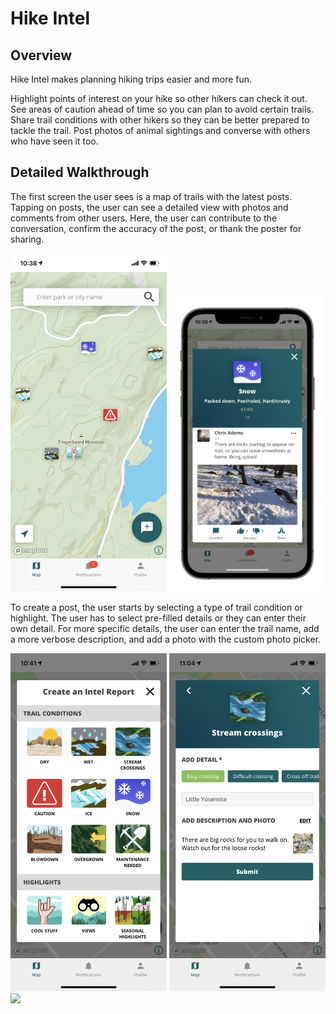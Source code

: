 # Hike Intel
## Overview
Hike Intel makes planning hiking trips easier and more fun.

Highlight points of interest on your hike so other hikers can check it out. See areas of caution ahead of time so you can plan to avoid certain trails. Share trail conditions with other hikers so they can be better prepared to tackle the trail. Post photos of animal sightings and converse with others who have seen it too.

## Detailed Walkthrough
The first screen the user sees is a map of trails with the latest posts. Tapping on posts, the user can see a detailed view with photos and comments from other users. Here, the user can contribute to the conversation, confirm the accuracy of the post, or thank the poster for sharing.

<img src="Screenshots/IMG_1112.PNG" width="250"> <img src="Screenshots/IMG_1113.PNG" width="250">

To create a post, the user starts by selecting a type of trail condition or highlight. The user has to select pre-filled details or they can enter their own detail. For more specific details, the user can enter the trail name, add a more verbose description, and add a photo with the custom photo picker.

<img src="Screenshots/IMG_1115.PNG" width="250"> <img src="Screenshots/IMG_1118.PNG" width="250"> <img src="Screenshots/IMG_1117.PNG" width="250">
